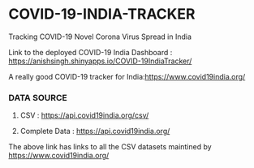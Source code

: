 # COVID-19-INDIA-TRACKER
Tracking COVID-19 Novel Corona Virus Spread in India

Link to the deployed COVID-19 India Dashboard : https://anishsingh.shinyapps.io/COVID-19IndiaTracker/

A really good COVID-19 tracker for India:https://www.covid19india.org/


### DATA SOURCE

1. CSV : https://api.covid19india.org/csv/

2. Complete Data : https://api.covid19india.org/

The above link has links to all the CSV datasets maintined by https://www.covid19india.org/

